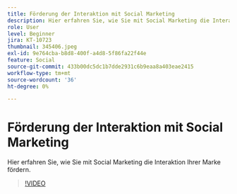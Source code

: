 ```yaml
---
title: Förderung der Interaktion mit Social Marketing
description: Hier erfahren Sie, wie Sie mit Social Marketing die Interaktion Ihrer Marke fördern.
role: User
level: Beginner
jira: KT-10723
thumbnail: 345406.jpeg
exl-id: 9e764cba-b8d8-400f-a4d8-5f86fa22f44e
feature: Social
source-git-commit: 433b00dc5dc1b7dde2931c6b9eaa8a403eae2415
workflow-type: tm+mt
source-wordcount: '36'
ht-degree: 0%

---
```


# Förderung der Interaktion mit Social Marketing

Hier erfahren Sie, wie Sie mit Social Marketing die Interaktion Ihrer Marke fördern.

>[!VIDEO](https://video.tv.adobe.com/v/345406/?quality=12&learn=on)
